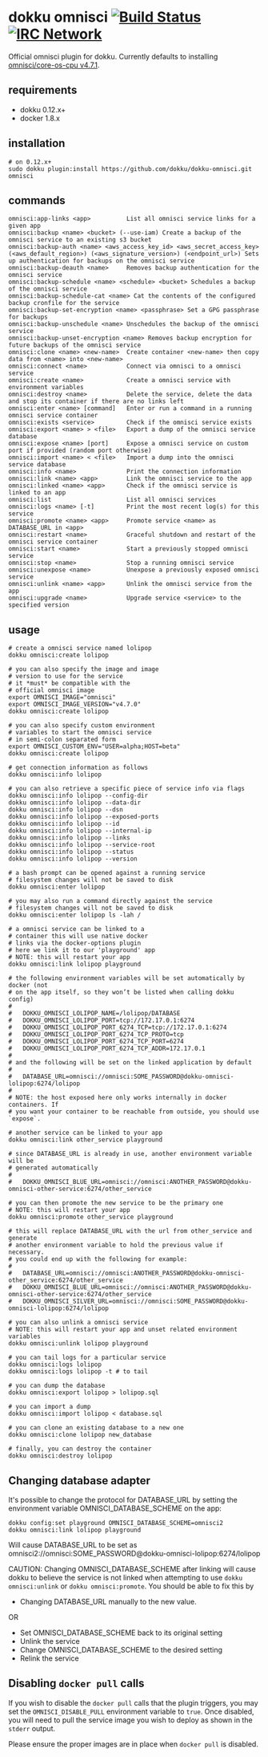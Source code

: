 # dokku omnisci [![Build Status](https://img.shields.io/travis/dokku/dokku-omnisci.svg?branch=master "Build Status")](https://travis-ci.org/dokku/dokku-omnisci) [![IRC Network](https://img.shields.io/badge/irc-freenode-blue.svg "IRC Freenode")](https://webchat.freenode.net/?channels=dokku)

Official omnisci plugin for dokku. Currently defaults to installing [omnisci/core-os-cpu v4.7.1](https://hub.docker.com/_/omnisci/core-os-cpu/).

## requirements

- dokku 0.12.x+
- docker 1.8.x

## installation

```shell
# on 0.12.x+
sudo dokku plugin:install https://github.com/dokku/dokku-omnisci.git omnisci
```

## commands

```
omnisci:app-links <app>          List all omnisci service links for a given app
omnisci:backup <name> <bucket> (--use-iam) Create a backup of the omnisci service to an existing s3 bucket
omnisci:backup-auth <name> <aws_access_key_id> <aws_secret_access_key> (<aws_default_region>) (<aws_signature_version>) (<endpoint_url>) Sets up authentication for backups on the omnisci service
omnisci:backup-deauth <name>     Removes backup authentication for the omnisci service
omnisci:backup-schedule <name> <schedule> <bucket> Schedules a backup of the omnisci service
omnisci:backup-schedule-cat <name> Cat the contents of the configured backup cronfile for the service
omnisci:backup-set-encryption <name> <passphrase> Set a GPG passphrase for backups
omnisci:backup-unschedule <name> Unschedules the backup of the omnisci service
omnisci:backup-unset-encryption <name> Removes backup encryption for future backups of the omnisci service
omnisci:clone <name> <new-name>  Create container <new-name> then copy data from <name> into <new-name>
omnisci:connect <name>           Connect via omnisci to a omnisci service
omnisci:create <name>            Create a omnisci service with environment variables
omnisci:destroy <name>           Delete the service, delete the data and stop its container if there are no links left
omnisci:enter <name> [command]   Enter or run a command in a running omnisci service container
omnisci:exists <service>         Check if the omnisci service exists
omnisci:export <name> > <file>   Export a dump of the omnisci service database
omnisci:expose <name> [port]     Expose a omnisci service on custom port if provided (random port otherwise)
omnisci:import <name> < <file>   Import a dump into the omnisci service database
omnisci:info <name>              Print the connection information
omnisci:link <name> <app>        Link the omnisci service to the app
omnisci:linked <name> <app>      Check if the omnisci service is linked to an app
omnisci:list                     List all omnisci services
omnisci:logs <name> [-t]         Print the most recent log(s) for this service
omnisci:promote <name> <app>     Promote service <name> as DATABASE_URL in <app>
omnisci:restart <name>           Graceful shutdown and restart of the omnisci service container
omnisci:start <name>             Start a previously stopped omnisci service
omnisci:stop <name>              Stop a running omnisci service
omnisci:unexpose <name>          Unexpose a previously exposed omnisci service
omnisci:unlink <name> <app>      Unlink the omnisci service from the app
omnisci:upgrade <name>           Upgrade service <service> to the specified version
```

## usage

```shell
# create a omnisci service named lolipop
dokku omnisci:create lolipop

# you can also specify the image and image
# version to use for the service
# it *must* be compatible with the
# official omnisci image
export OMNISCI_IMAGE="omnisci"
export OMNISCI_IMAGE_VERSION="v4.7.0"
dokku omnisci:create lolipop

# you can also specify custom environment
# variables to start the omnisci service
# in semi-colon separated form
export OMNISCI_CUSTOM_ENV="USER=alpha;HOST=beta"
dokku omnisci:create lolipop

# get connection information as follows
dokku omnisci:info lolipop

# you can also retrieve a specific piece of service info via flags
dokku omnisci:info lolipop --config-dir
dokku omnisci:info lolipop --data-dir
dokku omnisci:info lolipop --dsn
dokku omnisci:info lolipop --exposed-ports
dokku omnisci:info lolipop --id
dokku omnisci:info lolipop --internal-ip
dokku omnisci:info lolipop --links
dokku omnisci:info lolipop --service-root
dokku omnisci:info lolipop --status
dokku omnisci:info lolipop --version

# a bash prompt can be opened against a running service
# filesystem changes will not be saved to disk
dokku omnisci:enter lolipop

# you may also run a command directly against the service
# filesystem changes will not be saved to disk
dokku omnisci:enter lolipop ls -lah /

# a omnisci service can be linked to a
# container this will use native docker
# links via the docker-options plugin
# here we link it to our 'playground' app
# NOTE: this will restart your app
dokku omnisci:link lolipop playground

# the following environment variables will be set automatically by docker (not
# on the app itself, so they won’t be listed when calling dokku config)
#
#   DOKKU_OMNISCI_LOLIPOP_NAME=/lolipop/DATABASE
#   DOKKU_OMNISCI_LOLIPOP_PORT=tcp://172.17.0.1:6274
#   DOKKU_OMNISCI_LOLIPOP_PORT_6274_TCP=tcp://172.17.0.1:6274
#   DOKKU_OMNISCI_LOLIPOP_PORT_6274_TCP_PROTO=tcp
#   DOKKU_OMNISCI_LOLIPOP_PORT_6274_TCP_PORT=6274
#   DOKKU_OMNISCI_LOLIPOP_PORT_6274_TCP_ADDR=172.17.0.1
#
# and the following will be set on the linked application by default
#
#   DATABASE_URL=omnisci://omnisci:SOME_PASSWORD@dokku-omnisci-lolipop:6274/lolipop
#
# NOTE: the host exposed here only works internally in docker containers. If
# you want your container to be reachable from outside, you should use `expose`.

# another service can be linked to your app
dokku omnisci:link other_service playground

# since DATABASE_URL is already in use, another environment variable will be
# generated automatically
#
#   DOKKU_OMNISCI_BLUE_URL=omnisci://omnisci:ANOTHER_PASSWORD@dokku-omnisci-other-service:6274/other_service

# you can then promote the new service to be the primary one
# NOTE: this will restart your app
dokku omnisci:promote other_service playground

# this will replace DATABASE_URL with the url from other_service and generate
# another environment variable to hold the previous value if necessary.
# you could end up with the following for example:
#
#   DATABASE_URL=omnisci://omnisci:ANOTHER_PASSWORD@dokku-omnisci-other_service:6274/other_service
#   DOKKU_OMNISCI_BLUE_URL=omnisci://omnisci:ANOTHER_PASSWORD@dokku-omnisci-other-service:6274/other_service
#   DOKKU_OMNISCI_SILVER_URL=omnisci://omnisci:SOME_PASSWORD@dokku-omnisci-lolipop:6274/lolipop

# you can also unlink a omnisci service
# NOTE: this will restart your app and unset related environment variables
dokku omnisci:unlink lolipop playground

# you can tail logs for a particular service
dokku omnisci:logs lolipop
dokku omnisci:logs lolipop -t # to tail

# you can dump the database
dokku omnisci:export lolipop > lolipop.sql

# you can import a dump
dokku omnisci:import lolipop < database.sql

# you can clone an existing database to a new one
dokku omnisci:clone lolipop new_database

# finally, you can destroy the container
dokku omnisci:destroy lolipop
```

## Changing database adapter

It's possible to change the protocol for DATABASE_URL by setting
the environment variable OMNISCI_DATABASE_SCHEME on the app:

```
dokku config:set playground OMNISCI_DATABASE_SCHEME=omnisci2
dokku omnisci:link lolipop playground
```

Will cause DATABASE_URL to be set as
omnisci2://omnisci:SOME_PASSWORD@dokku-omnisci-lolipop:6274/lolipop

CAUTION: Changing OMNISCI_DATABASE_SCHEME after linking will cause dokku to
believe the service is not linked when attempting to use `dokku omnisci:unlink`
or `dokku omnisci:promote`.
You should be able to fix this by

- Changing DATABASE_URL manually to the new value.

OR

- Set OMNISCI_DATABASE_SCHEME back to its original setting
- Unlink the service
- Change OMNISCI_DATABASE_SCHEME to the desired setting
- Relink the service

## Disabling `docker pull` calls

If you wish to disable the `docker pull` calls that the plugin triggers, you may set the `OMNISCI_DISABLE_PULL` environment variable to `true`. Once disabled, you will need to pull the service image you wish to deploy as shown in the `stderr` output.

Please ensure the proper images are in place when `docker pull` is disabled.
